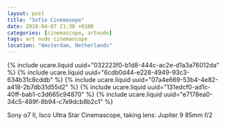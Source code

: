```yaml
---
layout: post
title: "Sofie Cinemasope"
date: 2018-04-07 21:38 +0100
categories: [cinemascope, artnude]
tags: art nude cinemascope
location: "Amsterdam, Netherlands"
---
```


{% include ucare.liquid uuid="032223f0-b1d8-444c-ac2e-d1a3a76012da" %}
{% include ucare.liquid uuid="6cdb0d44-e228-4949-93c3-634b31c8cddb" %}
{% include ucare.liquid uuid="07a4e669-53b4-4e82-a418-2b7db31d55d2" %}
{% include ucare.liquid uuid="131edcf0-ad1c-40ff-bab1-c3d665c94870" %}
{% include ucare.liquid uuid="e7178ea0-34c5-489f-8b94-c7e9dcb8b2c1" %}

Sony α7 II, Isco Ultra Star Cinemascope, taking lens: Jupiter 9 85mm f/2